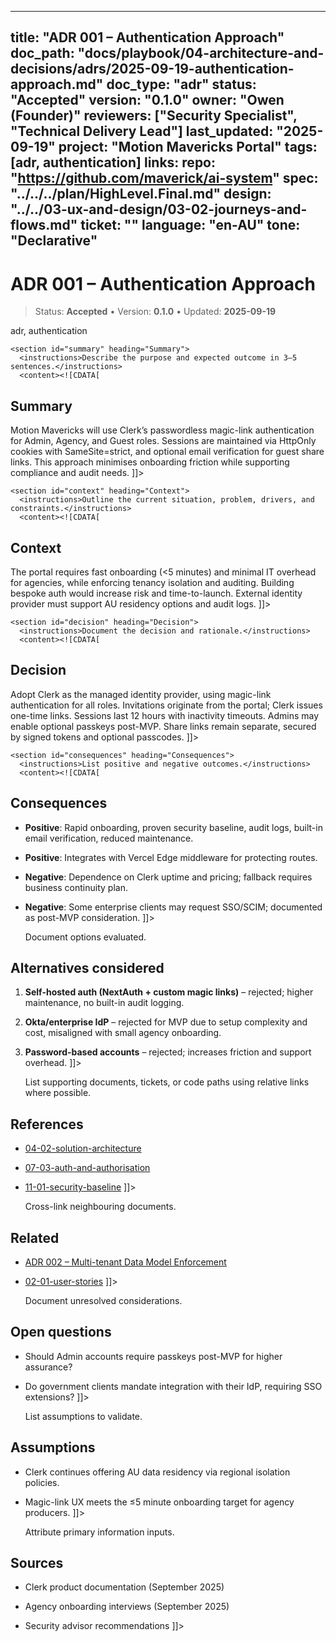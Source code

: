 <!-- ai:managed start file="docs/playbook/04-architecture-and-decisions/adrs/2025-09-19-authentication-approach.md" responsibility="docs" strategy="replace" -->
---
title: "ADR 001 – Authentication Approach"
doc_path: "docs/playbook/04-architecture-and-decisions/adrs/2025-09-19-authentication-approach.md"
doc_type: "adr"
status: "Accepted"
version: "0.1.0"
owner: "Owen (Founder)"
reviewers: ["Security Specialist", "Technical Delivery Lead"]
last_updated: "2025-09-19"
project: "Motion Mavericks Portal"
tags: [adr, authentication]
links:
  repo: "https://github.com/maverick/ai-system"
  spec: "../../../plan/HighLevel.Final.md"
  design: "../../03-ux-and-design/03-02-journeys-and-flows.md"
  ticket: "<PLACEHOLDER>"
language: "en-AU"
tone: "Declarative"
---

# ADR 001 – Authentication Approach

> Status: **Accepted** • Version: **0.1.0** • Updated: **2025-09-19**

<doc xmlns="urn:docs:universal"
     type="adr"
     path="docs/playbook/04-architecture-and-decisions/adrs/2025-09-19-authentication-approach.md"
     version="0.1.0"
     status="Accepted"
     owner="Owen (Founder)">

  <meta>
    <link rel="repo" href="https://github.com/maverick/ai-system"/>
    <link rel="spec" href="../../../plan/HighLevel.Final.md"/>
    <link rel="design" href="../../03-ux-and-design/03-02-journeys-and-flows.md"/>
    <tags>adr, authentication</tags>
  </meta>

  <sections>

    <section id="summary" heading="Summary">
      <instructions>Describe the purpose and expected outcome in 3–5 sentences.</instructions>
      <content><![CDATA[
## Summary
Motion Mavericks will use Clerk’s passwordless magic-link authentication for Admin, Agency, and Guest roles. Sessions are maintained via HttpOnly cookies with SameSite=strict, and optional email verification for guest share links. This approach minimises onboarding friction while supporting compliance and audit needs.
]]></content>
    </section>

    <section id="context" heading="Context">
      <instructions>Outline the current situation, problem, drivers, and constraints.</instructions>
      <content><![CDATA[
## Context
The portal requires fast onboarding (<5 minutes) and minimal IT overhead for agencies, while enforcing tenancy isolation and auditing. Building bespoke auth would increase risk and time-to-launch. External identity provider must support AU residency options and audit logs.
]]></content>
    </section>

    <section id="decision" heading="Decision">
      <instructions>Document the decision and rationale.</instructions>
      <content><![CDATA[
## Decision
Adopt Clerk as the managed identity provider, using magic-link authentication for all roles. Invitations originate from the portal; Clerk issues one-time links. Sessions last 12 hours with inactivity timeouts. Admins may enable optional passkeys post-MVP. Share links remain separate, secured by signed tokens and optional passcodes.
]]></content>
    </section>

    <section id="consequences" heading="Consequences">
      <instructions>List positive and negative outcomes.</instructions>
      <content><![CDATA[
## Consequences
- **Positive**: Rapid onboarding, proven security baseline, audit logs, built-in email verification, reduced maintenance.
- **Positive**: Integrates with Vercel Edge middleware for protecting routes.
- **Negative**: Dependence on Clerk uptime and pricing; fallback requires business continuity plan.
- **Negative**: Some enterprise clients may request SSO/SCIM; documented as post-MVP consideration.
]]></content>
    </section>

    <section id="alternatives" heading="Alternatives considered">
      <instructions>Document options evaluated.</instructions>
      <content><![CDATA[
## Alternatives considered
1. **Self-hosted auth (NextAuth + custom magic links)** – rejected; higher maintenance, no built-in audit logging.
2. **Okta/enterprise IdP** – rejected for MVP due to setup complexity and cost, misaligned with small agency onboarding.
3. **Password-based accounts** – rejected; increases friction and support overhead.
]]></content>
    </section>

    <section id="references" heading="References">
      <instructions>List supporting documents, tickets, or code paths using relative links where possible.</instructions>
      <content><![CDATA[
## References
- [04-02-solution-architecture](../04-02-solution-architecture.md)
- [07-03-auth-and-authorisation](../07-apis-and-contracts/07-03-auth-and-authorisation.md)
- [11-01-security-baseline](../11-security-and-compliance/11-01-security-baseline.md)
]]></content>
    </section>

    <section id="related" heading="Related">
      <instructions>Cross-link neighbouring documents.</instructions>
      <content><![CDATA[
## Related
- [ADR 002 – Multi-tenant Data Model Enforcement](2025-09-19-multi-tenant-data-model.md)
- [02-01-user-stories](../../02-requirements-and-scope/02-01-user-stories.md)
]]></content>
    </section>

    <section id="open_questions" heading="Open questions">
      <instructions>Document unresolved considerations.</instructions>
      <content><![CDATA[
## Open questions
- Should Admin accounts require passkeys post-MVP for higher assurance?
- Do government clients mandate integration with their IdP, requiring SSO extensions?
]]></content>
    </section>

    <section id="assumptions" heading="Assumptions">
      <instructions>List assumptions to validate.</instructions>
      <content><![CDATA[
## Assumptions
- Clerk continues offering AU data residency via regional isolation policies.
- Magic-link UX meets the ≤5 minute onboarding target for agency producers.
]]></content>
    </section>

    <section id="sources" heading="Sources">
      <instructions>Attribute primary information inputs.</instructions>
      <content><![CDATA[
## Sources
- Clerk product documentation (September 2025)
- Agency onboarding interviews (September 2025)
- Security advisor recommendations
]]></content>
    </section>

  </sections>
</doc>
<!-- ai:managed end -->
